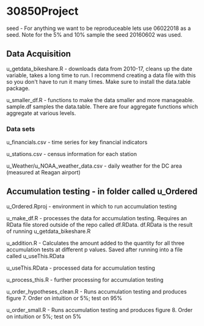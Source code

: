 # 30850Project

seed - For anything we want to be reproduceable lets use 06022018 as a seed. Note for the 5% and 10% sample the seed 20160602 was used.

## Data Acquisition

u_getdata_bikeshare.R - downloads data from 2010-17, cleans up the date variable, takes a long time to run. I recommend creating a data file with this so you don't have to run it many times. Make sure to install the data.table package.

u_smaller_df.R - functions to make the data smaller and more manageable. sample.df samples the data.table. There are four aggregate functions which aggregate at various levels.

### Data sets

u_financials.csv - time series for key financial indicators

u_stations.csv - census information for each station

u_Weather/u_NOAA_weather_data.csv - daily weather for the DC area (measured at Reagan airport)

## Accumulation testing - in folder called u_Ordered

u_Ordered.Rproj - environment in which to run accumulation testing

u_make_df.R - processes the data for accumulation testing. Requires an RData file stored outside of the repo called df.RData. df.RData is the result of running u_getdata_bikeshare.R

u_addition.R - Calculates the amount added to the quantity for all three accumulation tests at different p values.  Saved after running into a file called u_useThis.RData

u_useThis.RData - processed data for accumulation testing

u_process_this.R - further processing for accumulation testing

u_order_hypotheses_clean.R - Runs accumulation testing and produces figure 7. Order on intuition or 5%; test on 95%

u_order_small.R - Runs accumulation testing and produces figure 8. Order on intuition or 5%; test on 5%
